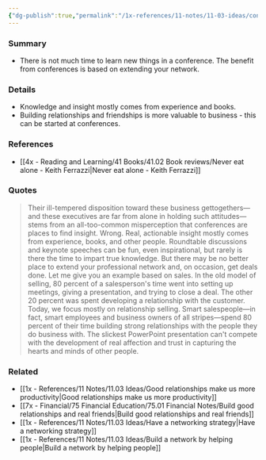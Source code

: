 ```yaml
---
{"dg-publish":true,"permalink":"/1x-references/11-notes/11-03-ideas/conferences-are-not-places-to-learn-but-places-to-meet-people-in-your-trade/","title":"Conferences are not places to learn, but places to meet people in your trade","created":"2025-03-14T16:01:45.521+03:00","updated":"2025-04-10T10:32:17.111+03:00"}
---
```



### Summary
- There is not much time to learn new things in a conference. The benefit from conferences is based on extending your network.

### Details
- Knowledge and insight mostly comes from experience and books.
- Building relationships and friendships is more valuable to business - this can be started at conferences.

### References
- [[4x - Reading and Learning/41 Books/41.02 Book reviews/Never eat alone - Keith Ferrazzi\|Never eat alone - Keith Ferrazzi]]

### Quotes
> Their ill-tempered disposition toward these business gettogethers—and these executives are far from alone in holding such attitudes—stems from an all-too-common misperception that conferences are places to find insight. Wrong. Real, actionable insight mostly comes from experience, books, and other people. Roundtable discussions and keynote speeches can be fun, even inspirational, but rarely is there the time to impart true knowledge. But there may be no better place to extend your professional network and, on occasion, get deals done. Let me give you an example based on sales. In the old model of selling, 80 percent of a salesperson's time went into setting up meetings, giving a presentation, and trying to close a deal. The other 20 percent was spent developing a relationship with the customer. Today, we focus mostly on relationship selling. Smart salespeople—in fact, smart employees and business owners of all stripes—spend 80 percent of their time building strong relationships with the people they do business with. The slickest PowerPoint presentation can't compete with the development of real affection and trust in capturing the hearts and minds of other people.


### Related
- [[1x - References/11 Notes/11.03 Ideas/Good relationships make us more productivity\|Good relationships make us more productivity]]
- [[7x - Financial/75 Financial Education/75.01 Financial Notes/Build good relationships and real friends\|Build good relationships and real friends]]
- [[1x - References/11 Notes/11.03 Ideas/Have a networking strategy\|Have a networking strategy]]
- [[1x - References/11 Notes/11.03 Ideas/Build a network by helping people\|Build a network by helping people]]